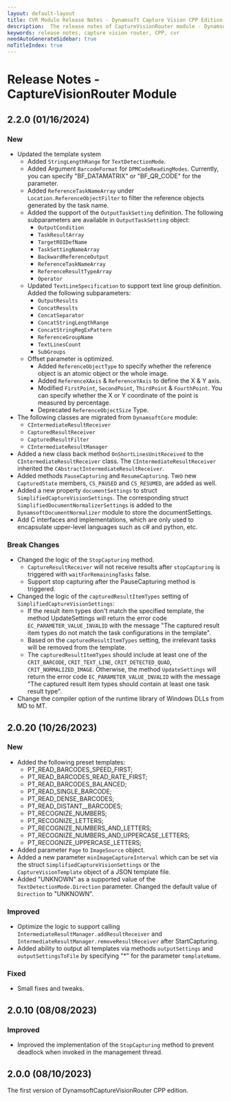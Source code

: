 ```yaml
---
layout: default-layout
title: CVR Module Release Notes - Dynamsoft Capture Vision CPP Edition
description:  The release notes of CaptureVisionRouter module - Dynamsoft Capture Vision CPP Edition.
keywords: release notes, capture vision router, CPP, cvr
needAutoGenerateSidebar: true
noTitleIndex: true
---
```


# Release Notes - CaptureVisionRouter Module

## 2.2.0 (01/16/2024)

### New

- Updated the template system
  - Added `StringLengthRange` for `TextDetectionMode`.
  - Added Argument `BarcodeFormat` for `DPMCodeReadingModes`. Currently, you can specify "BF_DATAMATRIX"  or "BF_QR_CODE" for the parameter.
  - Added `ReferenceTaskNameArray` under `Location.ReferenceObjectFilter` to filter the reference objects generated by the task name.
  - Added the support of the `OutputTaskSetting` definition. The following subparameters are available in `OutputTaskSetting` object:
    - `OutputCondition`
    - `TaskResultArray`
    - `TargetROIDefName`
    - `TaskSettingNameArray`
    - `BackwardReferenceOutput`
    - `ReferenceTaskNameArray`
    - `ReferenceResultTypeArray`
    - `Operator`
  - Updated `TextLineSpecification` to support text line group definition. Added the following subparameters:
    - `OutputResults`
    - `ConcatResults`
    - `ConcatSeparator`
    - `ConcatStringLengthRange`
    - `ConcatStringRegExPattern`
    - `ReferenceGroupName`
    - `TextLinesCount`
    - `SubGroups`
  - Offset parameter is optimized.
    - Added `ReferenceObjectType` to specify whether the reference object is an atomic object or the whole image.
    - Added `ReferenceXAxis` & `ReferenceYAxis` to define the X & Y axis.
    - Modified `FirstPoint`, `SecondPoint`, `ThirdPoint` & `FourthPoint`. You can specify whether the X or Y coordinate of the point is measured by percentage.
    - Deprecated `ReferenceObjectSize` Type.
- The following classes are migrated from `DynamsoftCore` module:
  - `CIntermediateResultReceiver`
  - `CapturedResultReceiver`
  - `CapturedResultFilter`
  - `CIntermediateResultManager`
- Added a new class back method `OnShortLinesUnitReceived` to the `CIntermediateResultReceiver` class. The `CIntermediateResultReceiver` inherited the `CAbstractIntermediateResultReceiver`.
- Added methods `PauseCapturing` and `ResumeCapturing`. Two new `CapturedState` members, `CS_PAUSED` and `CS_RESUMED`, are added as well.
- Added a new property `documentSettings` to struct `SimplifiedCaptureVisionSettings`. The corresponding struct `SimplifiedDocumentNormalizerSettings` is added to the `DynamsoftDocumentNormalizer` module to store the documentSettings.
- Add C interfaces and implementations, which are only used to encapsulate upper-level languages such as c# and python, etc.

### Break Changes

- Changed the logic of the `StopCapturing` method.
  - `CaptureResultReceiver` will not receive results after `stopCapturing` is triggered with `waitForRemainingTasks` false.
  - Support stop capturing after the PauseCapturing method is triggered.
- Changed the logic of the `capturedResultItemTypes` setting of `SimplifiedCaptureVisionSettings`:
  - If the result item types don't match the specified template, the method UpdateSettings will return the error code `EC_PARAMETER_VALUE_INVALID` with the message "The captured result item types do not match the task configurations in the template".
  - Based on the `capturedResultItemTypes` setting, the irrelevant tasks will be removed from the template.
  - The `capturedResultItemTypes` should include at least one of the `CRIT_BARCODE`, `CRIT_TEXT_LINE`, `CRIT_DETECTED_QUAD`, `CRIT_NORMALIZED_IMAGE`. Otherwise, the method `UpdateSettings` will return the error code `EC_PARAMETER_VALUE_INVALID` with the message "The captured result item types should contain at least one task result type".
- Change the compiler option of the runtime library of Windows DLLs from MD to MT.

## 2.0.20 (10/26/2023)

### New

- Added the following preset templates:
  - PT_READ_BARCODES_SPEED_FIRST;
  - PT_READ_BARCODES_READ_RATE_FIRST;
  - PT_READ_BARCODES_BALANCED;
  - PT_READ_SINGLE_BARCODE;
  - PT_READ_DENSE_BARCODES;
  - PT_READ_DISTANT__BARCODES;
  - PT_RECOGNIZE_NUMBERS;
  - PT_RECOGNIZE_LETTERS;
  - PT_RECOGNIZE_NUMBERS_AND_LETTERS;
  - PT_RECOGNIZE_NUMBERS_AND_UPPERCASE_LETTERS;
  - PT_RECOGNIZE_UPPERCASE_LETTERS;
- Added parameter `Page` to `ImageSource` object.
- Added a new parameter `minImageCaptureInterval` which can be set via the struct `SimplifiedCaptureVisionSettings` or the `CaptureVisionTemplate` object of a JSON template file.
- Added "UNKNOWN" as a supported value of the `TextDetectionMode.Direction` parameter. Changed the default value of `Direction` to "UNKNOWN".

### Improved

- Optimize the logic to support calling `IntermediateResultManager.addResultReceiver` and  `IntermediateResultManager.removeResultReceiver` after StartCapturing.
- Added ability to output all templates via methods `outputSettings` and `outputSettingsToFile` by specifying "*" for the parameter `templateName`.

### Fixed

- Small fixes and tweaks.

## 2.0.10 (08/08/2023)

### Improved

- Improved the implementation of the `StopCapturing` method to prevent deadlock when invoked in the management thread.

## 2.0.0 (08/10/2023)

The first version of DynamsoftCaptureVisionRouter CPP edition.
